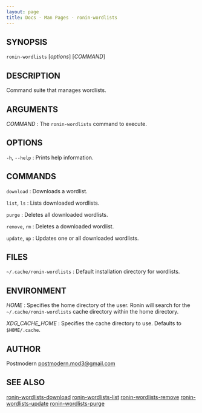 ```yaml
---
layout: page
title: Docs - Man Pages - ronin-wordlists
---
```


## SYNOPSIS

`ronin-wordlists` [*options*] [*COMMAND*]

## DESCRIPTION

Command suite that manages wordlists.

## ARGUMENTS

*COMMAND*
: The `ronin-wordlists` command to execute.

## OPTIONS

`-h`, `--help`
: Prints help information.

## COMMANDS

`download`
: Downloads a wordlist.

`list`, `ls`
: Lists downloaded wordlists.

`purge`
: Deletes all downloaded wordlists.

`remove`, `rm`
: Deletes a downloaded wordlist.

`update`, `up`
: Updates one or all downloaded wordlists.

## FILES

`~/.cache/ronin-wordlists`
: Default installation directory for wordlists.

## ENVIRONMENT

*HOME*
: Specifies the home directory of the user. Ronin will search for the
  `~/.cache/ronin-wordlists` cache directory within the home directory.

*XDG_CACHE_HOME*
: Specifies the cache directory to use. Defaults to `$HOME/.cache`.

## AUTHOR

Postmodern <postmodern.mod3@gmail.com>

## SEE ALSO

[ronin-wordlists-download](ronin-wordlists-download.1.html) [ronin-wordlists-list](ronin-wordlists-list.1.html) [ronin-wordlists-remove](ronin-wordlists-remove.1.html) [ronin-wordlists-update](ronin-wordlists-update.1.html) [ronin-wordlists-purge](ronin-wordlists-purge.1.html)
